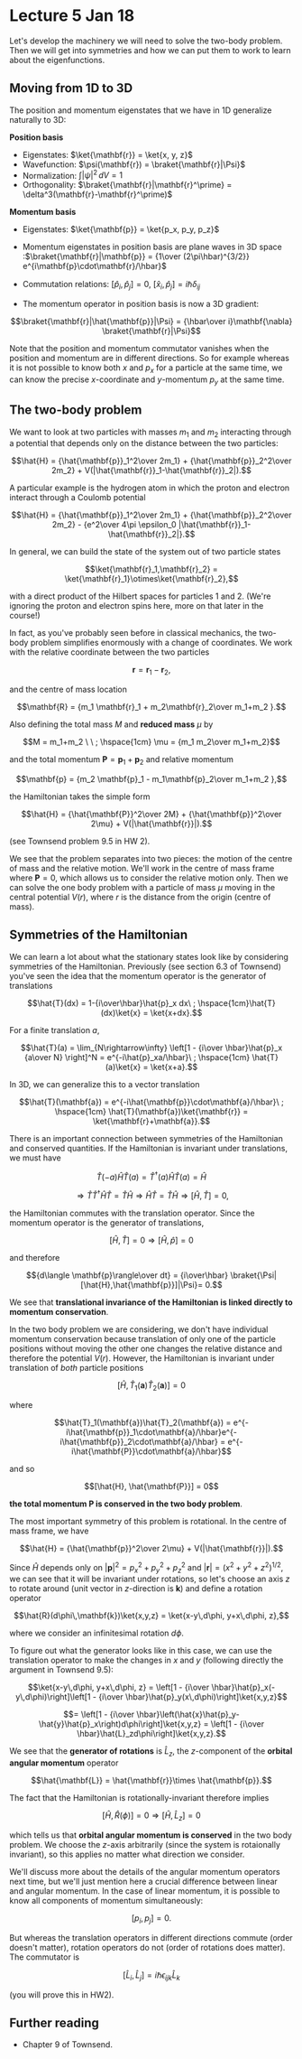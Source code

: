 # Lecture 5 Jan 18

Let's develop the machinery we will need to solve the two-body problem. Then we will get into symmetries and how we can put them to work to learn about the eigenfunctions. 

## Moving from 1D to 3D

The position and momentum eigenstates that we have in 1D generalize naturally to 3D:

**Position basis**

- Eigenstates: $\ket{\mathbf{r}} = \ket{x, y, z}$
- Wavefunction: $\psi(\mathbf{r}) = \braket{\mathbf{r}|\Psi}$
- Normalization: $\int |\psi|^2\,dV = 1$
- Orthogonality: $\braket{\mathbf{r}|\mathbf{r}^\prime} = \delta^3(\mathbf{r}-\mathbf{r}^\prime)$

**Momentum basis**

- Eigenstates: $\ket{\mathbf{p}} = \ket{p_x, p_y, p_z}$  

- Momentum eigenstates in position basis are plane waves in 3D space :$\braket{\mathbf{r}|\mathbf{p}} = {1\over (2\pi\hbar)^{3/2}} e^{i\mathbf{p}\cdot\mathbf{r}/\hbar}$

- Commutation relations: $[\hat{p}_i, \hat{p}_j] = 0$, $[\hat{x}_i, \hat{p}_j] = i\hbar \delta_{ij}$
- The momentum operator in position basis is now a 3D gradient:

$$\braket{\mathbf{r}|\hat{\mathbf{p}}|\Psi} = {\hbar\over i}\mathbf{\nabla} \braket{\mathbf{r}|\Psi}$$

Note that the position and momentum commutator vanishes when the position and momentum are in different directions. So for example whereas it is not possible to know both $x$ and $p_x$ for a particle at the same time, we can know the precise $x$-coordinate and $y$-momentum $p_y$ at the same time.  


## The two-body problem

We want to look at two particles with masses $m_1$ and $m_2$ interacting through a potential that depends only on the distance between the two particles:

$$\hat{H} = {\hat{\mathbf{p}}_1^2\over 2m_1} + {\hat{\mathbf{p}}_2^2\over 2m_2} + V(|\hat{\mathbf{r}}_1-\hat{\mathbf{r}}_2|).$$

A particular example is the hydrogen atom in which the proton and electron interact through a Coulomb potential

$$\hat{H} = {\hat{\mathbf{p}}_1^2\over 2m_1} + {\hat{\mathbf{p}}_2^2\over 2m_2} - {e^2\over 4\pi \epsilon_0 |\hat{\mathbf{r}}_1-\hat{\mathbf{r}}_2|}.$$

In general, we can build the state of the system out of two particle states

$$\ket{\mathbf{r}_1,\mathbf{r}_2} = \ket{\mathbf{r}_1}\otimes\ket{\mathbf{r}_2},$$

with a direct product of the Hilbert spaces for particles 1 and 2. (We're ignoring the proton and electron spins here, more on that later in the course!)

In fact, as you've probably seen before in classical mechanics, the two-body problem simplifies enormously with a change of coordinates. We work with the relative coordinate between the two particles

$$\mathbf{r} = \mathbf{r}_1 - \mathbf{r}_2,$$

and the centre of mass location

$$\mathbf{R} = {m_1 \mathbf{r}_1 + m_2\mathbf{r}_2\over m_1+m_2 }.$$

Also defining the total mass $M$ and **reduced mass** $\mu$ by 

$$M = m_1+m_2 \ \ ; \hspace{1cm} \mu = {m_1 m_2\over m_1+m_2}$$

and the total momentum $\mathbf{P}=\mathbf{p}_1+\mathbf{p}_2$ and relative momentum 

$$\mathbf{p} = {m_2 \mathbf{p}_1 - m_1\mathbf{p}_2\over m_1+m_2 },$$

the Hamiltonian takes the simple form

$$\hat{H} = {\hat{\mathbf{P}}^2\over 2M} + {\hat{\mathbf{p}}^2\over 2\mu} + V(|\hat{\mathbf{r}}|).$$

(see Townsend problem 9.5 in HW 2).

We see that the problem separates into two pieces: the motion of the centre of mass and the relative motion. We'll work in the centre of mass frame where $\mathbf{P}=0$, which allows us to consider the relative motion only. Then we can solve the one body problem with a particle of mass $\mu$ moving in the central potential $V(r)$, where $r$ is the distance from the origin (centre of mass).


## Symmetries of the Hamiltonian

We can learn a lot about what the stationary states look like by considering symmetries of the Hamiltonian. Previously (see section 6.3 of Townsend) you've seen the idea that the momentum operator is the generator of translations

$$\hat{T}(dx) = 1-{i\over\hbar}\hat{p}_x dx\ ; \hspace{1cm}\hat{T}(dx)\ket{x} = \ket{x+dx}.$$

For a finite translation $a$,

$$\hat{T}(a) = \lim_{N\rightarrow\infty} \left[1 - {i\over \hbar}\hat{p}_x {a\over N} \right]^N = e^{-i\hat{p}_xa/\hbar}\ ; \hspace{1cm} \hat{T}(a)\ket{x} = \ket{x+a}.$$

In 3D, we can generalize this to a vector translation

$$\hat{T}(\mathbf{a}) = e^{-i\hat{\mathbf{p}}\cdot\mathbf{a}/\hbar}\ ; \hspace{1cm} \hat{T}(\mathbf{a})\ket{\mathbf{r}} = \ket{\mathbf{r}+\mathbf{a}}.$$

There is an important connection between symmetries of the Hamiltonian and conserved quantities. If the Hamiltonian is invariant under translations, we must have

$$\hat{T}(-a)\hat{H}\hat{T}(a) = \hat{T}^\dagger(a)\hat{H}\hat{T}(a) = \hat{H}$$

$$\Rightarrow \hat{T}\hat{T}^\dagger\hat{H}\hat{T} = \hat{T}\hat{H}\Rightarrow \hat{H}\hat{T} = \hat{T}\hat{H}\Rightarrow [\hat{H},\hat{T}] = 0,$$

the Hamiltonian commutes with the translation operator. Since the momentum operator is the generator of translations, 

$$[\hat{H},\hat{T}] = 0 \Rightarrow [\hat{H},\hat{p}] = 0$$

and therefore

$${d\langle \mathbf{p}\rangle\over dt} = {i\over\hbar} \braket{\Psi|[\hat{H},\hat{\mathbf{p}}]|\Psi}= 0.$$

We see that **translational invariance of the Hamiltonian is linked directly to momentum conservation**. 

In the two body problem we are considering, we don't have individual momentum conservation because translation of only one of the particle positions without moving the other one changes the relative distance and therefore the potential $V(r)$. However, the Hamiltonian is invariant under translation of *both* particle positions

$$[\hat{H}, \hat{T}_1(\mathbf{a})\hat{T}_2(\mathbf{a})] = 0$$

where

$$\hat{T}_1(\mathbf{a})\hat{T}_2(\mathbf{a}) = e^{-i\hat{\mathbf{p}}_1\cdot\mathbf{a}/\hbar}e^{-i\hat{\mathbf{p}}_2\cdot\mathbf{a}/\hbar} = 
e^{-i\hat{\mathbf{P}}\cdot\mathbf{a}/\hbar}$$

and so

$$[\hat{H}, \hat{\mathbf{P}}] = 0$$

**the total momentum $\mathbf{P}$ is conserved in the two body problem**.

The most important symmetry of this problem is rotational. In the centre of mass frame, we have 

$$\hat{H} = {\hat{\mathbf{p}}^2\over 2\mu} + V(|\hat{\mathbf{r}}|).$$

Since $\hat{H}$ depends only on $|\mathbf{p}|^2=p_x^2+p_y^2+p_z^2$ and $|\mathbf{r}|=(x^2+y^2+z^2)^{1/2}$, we can see that it will be invariant under rotations, so let's choose an axis $z$ to rotate around (unit vector in $z$-direction is $\mathbf{k}$) and define a rotation operator

$$\hat{R}(d\phi\,\mathbf{k})\ket{x,y,z} = \ket{x-y\,d\phi, y+x\,d\phi, z},$$

where we consider an infinitesimal rotation $d\phi$.

To figure out what the generator looks like in this case, we can use the translation operator to make the changes in $x$ and $y$ (following directly the argument in Townsend 9.5):

$$\ket{x-y\,d\phi, y+x\,d\phi, z} = \left[1 - {i\over \hbar}\hat{p}_x(-y\,d\phi)\right]\left[1 - {i\over \hbar}\hat{p}_y(x\,d\phi)\right]\ket{x,y,z}$$

$$= \left[1 - {i\over \hbar}\left(\hat{x}\hat{p}_y-\hat{y}\hat{p}_x\right)d\phi\right]\ket{x,y,z} = \left[1 - {i\over \hbar}\hat{L}_zd\phi\right]\ket{x,y,z}.$$

We see that the **generator of rotations** is $\hat{L}_z$, the $z$-component of the **orbital angular momentum** operator 

$$\hat{\mathbf{L}} = \hat{\mathbf{r}}\times \hat{\mathbf{p}}.$$

The fact that the Hamiltonian is rotationally-invariant therefore implies 

$$[\hat{H},\hat{R}(\phi)] = 0\Rightarrow [\hat{H},\hat{L}_z] = 0$$

which tells us that **orbital angular momentum is conserved** in the two body problem. We choose the $z$-axis arbitrarily (since the system is rotaionally invariant), so this applies no matter what direction we consider.

We'll discuss more about the details of the angular momentum operators next time, but we'll just mention here a crucial difference between linear and angular momentum. In the case of linear momentum, it is possible to know all components of momentum simultaneously:

$$[p_i,p_j] = 0.$$

But whereas the translation operators in different directions commute (order doesn't matter), rotation operators do not (order of rotations does matter). The commutator is

$$[\hat{L}_i, \hat{L}_j] = i\hbar \epsilon_{ijk} \hat{L}_k$$

(you will prove this in HW2).






## Further reading

- Chapter 9 of Townsend. 
